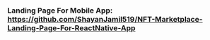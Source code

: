 ### Landing Page For Mobile App: https://github.com/ShayanJamil519/NFT-Marketplace-Landing-Page-For-ReactNative-App

